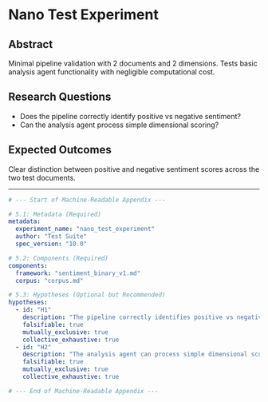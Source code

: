# Nano Test Experiment

## Abstract
Minimal pipeline validation with 2 documents and 2 dimensions. Tests basic analysis agent functionality with negligible computational cost.

## Research Questions
- Does the pipeline correctly identify positive vs negative sentiment?
- Can the analysis agent process simple dimensional scoring?

## Expected Outcomes
Clear distinction between positive and negative sentiment scores across the two test documents.

---

```yaml
# --- Start of Machine-Readable Appendix ---

# 5.1: Metadata (Required)
metadata:
  experiment_name: "nano_test_experiment"
  author: "Test Suite"
  spec_version: "10.0"

# 5.2: Components (Required)
components:
  framework: "sentiment_binary_v1.md"
  corpus: "corpus.md"

# 5.3: Hypotheses (Optional but Recommended)
hypotheses:
  - id: "H1"
    description: "The pipeline correctly identifies positive vs negative sentiment"
    falsifiable: true
    mutually_exclusive: true
    collective_exhaustive: true
  - id: "H2"
    description: "The analysis agent can process simple dimensional scoring"
    falsifiable: true
    mutually_exclusive: true
    collective_exhaustive: true

# --- End of Machine-Readable Appendix ---
```
